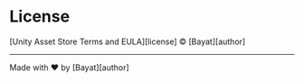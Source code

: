 # License

[Unity Asset Store Terms and EULA][license] © [Bayat][author]

---

Made with ❤️ by [Bayat][author]
